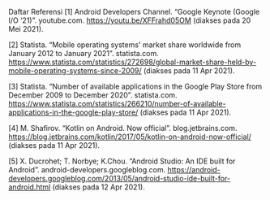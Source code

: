 Daftar Referensi 
[1] Android Developers Channel. “Google Keynote (Google I/O ‘21)”. youtube.com. https://youtu.be/XFFrahd05OM (diakses pada 20 Mei 2021).

[2] Statista. “Mobile operating systems' market share worldwide from January 2012 to January 2021”. statista.com. https://www.statista.com/statistics/272698/global-market-share-held-by-mobile-operating-systems-since-2009/ (diakses pada 11 Apr 2021).

[3] Statista. “Number of available applications in the Google Play Store from December 2009 to December 2020”. statista.com. https://www.statista.com/statistics/266210/number-of-available-applications-in-the-google-play-store/ (diakses pada 11 Apr 2021).

[4] M. Shafirov. “Kotlin on Android. Now official”. blog.jetbrains.com. https://blog.jetbrains.com/kotlin/2017/05/kotlin-on-android-now-official/ (diakses pada 11 Apr 2021).

[5] X. Ducrohet; T. Norbye; K.Chou. “Android Studio: An IDE built for Android”. android-developers.googleblog.com. https://android-developers.googleblog.com/2013/05/android-studio-ide-built-for-android.html (diakses pada 12 Apr 2021).